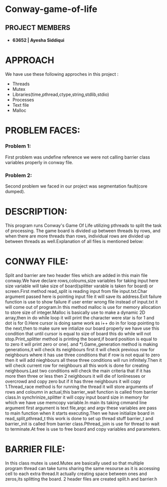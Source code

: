 # Conway-game-of-life
## PROJECT MEMBERS
- #### 63652 | Ayesha Siddiqui
# APPROACH
We have use these following approches in this project :
- Threads
- Mutex
- Libraries(time,pthread,ctype,string,stdlib,stdio)
- Processes
- Text file
- Malloc
# PROBLEM FACES:
### Problem 1:
First problem was undefine reference we were not calling barrier class variables properly in conway file.

### Problem 2:
Second problem we faced in our project was segmentation fault(core dumped).

# DESCRIPTION:
This program runs Conway's Game Of Life utilizing pthreads to split the task of processing. The game board is divided up between threads by rows, and when there are more threads than rows, individual rows are divided up between threads as well.Explanation of all files is mentioned below:

# CONWAY FILE:
Split and barrier are two header files which are added in this main file conway.We have declare rows,coloums,size variables for taking input here size variable will take size of board(splitter varable is taken for board) or screen.First method read_split is reading input from file input.txt.Char argument passed here is pointing input file it will save its address.Exit failure function is use to show failure if user enter wrong file instead of input.txt it will come out of program.In this method malloc is use for memory allocation to store size of integer.Malloc is basically use to make a dynamic 2D array,then in do while loop it will print the character were star is for 1 and dot is for 0.Here cursor is doing same work as i++ do in for loop pointing to the next,then to make sure we intialize our board properly we have use this condition that until cursor is equal to size of board this do while will not stop.Print_splitter method is printing the board,if board position is equal to to zero it will print zero or one(. and *).Game_generation method is making generations,it will check its neighbours first it will check previous row for neighbours where it has use three conditions that if row is not equal to zero then it will add nieghbours all these three conditions will run infinitely.Then it will check current row for neighbours all this work is done for creating neighbours.Last two conditions will check the main criteria that if it has more then three or less then 2 neighbours it will die of lonlinesses or overcrowd and copy zero but if it has three neighbours it will copy 1.Thread_race method is for running the thread it will store arguments of rows and coloumn in actual,this barrier_wait function is called from barrier class.In synchrinize_splitter it will copy input board size in memory for which we have use memcopy variable.In main its taking cmmand line argument first argument is text file,argc and argv these variables are pass to main function when it starts executing.Then we have initialize board in read_split,pthread_t this work is done to set up thread stuff barrier_t and barrier_init is called from barrier class.Pthread_join is use for thread to wait to terminate.At free is use to free board and copy variables and parameters.

# BARRIER FILE:
In this class mutex is used.Mutex are basically used so that multiple program thread can take turns sharing the same resourse as it is accessing  cell to each extra thread.It actually creating space between ones and zeros,its splitting the board. 2 header files are created split.h and barrier.h
